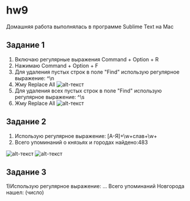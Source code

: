 # hw9

Домашняя работа выполнялась в программе Sublime Text на Mac 

## Задание 1 
1) Включаю регулярные выражения Command + Option + R
2) Нажимаю Command + Option + F
3) Для удаления пустых строк в поле "Find" использую регулярное выражение: ^\n  
4) Жму Replace All
![alt-текст](https://pp.userapi.com/c845418/v845418680/654a1/XDS0GHRlPZQ.jpg)
5) Для удаления всех пустых строк в поле "Find" использую регулярное выражение: ^\s  
6) Жму Replace All
![alt-текст](https://pp.userapi.com/c845418/v845418680/654ab/E8bdMw4oEsI.jpg)

## Задание 2
1) Использую регулярное выражение: [A-Я]+\w+слав+\w+ 
2) Всего упоминаний о князьях и городах найдено:483

![alt-текст](https://pp.userapi.com/c845322/v845322680/68c1d/drfpzW5VDa0.jpg)
![alt-текст](https://pp.userapi.com/c846418/v846418212/6049f/H4MpK5eT6FQ.jpg)

## Задание 3
1)Использую регулярное выражение: ... Всего упоминаний Новгорода нашел: (число)
